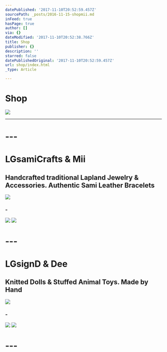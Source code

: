 ```yaml
---
datePublished: '2017-11-10T20:52:59.457Z'
sourcePath: _posts/2016-11-15-shopmii.md
inFeed: true
hasPage: true
author: []
via: {}
dateModified: '2017-11-10T20:52:38.766Z'
title: Shop
publisher: {}
description: ''
starred: false
datePublishedOriginal: '2017-11-10T20:52:59.457Z'
url: shop/index.html
_type: Article

---
```

# **Shop**
![](https://the-grid-user-content.s3-us-west-2.amazonaws.com/28b41c7b-f21b-4773-968e-85c3f2dd961c.jpg)

---

# ---

# **LGsamiCrafts & Mii**

## Handcrafted traditional Lapland Jewelry & Accessories. Authentic Sami Leather Bracelets
![](https://the-grid-user-content.s3-us-west-2.amazonaws.com/f27959a9-de6c-49e7-8927-351d748f3182.jpg)

### -
![](https://the-grid-user-content.s3-us-west-2.amazonaws.com/cd6b2917-69d2-4d6b-985b-73e50b37734a.png)
![](https://the-grid-user-content.s3-us-west-2.amazonaws.com/6191113b-587b-4d2e-b5e9-8e12ac53c950.png)

# ---

# **LGsignD & Dee**

## Knitted Dolls & Stuffed Animal Toys. Made by Hand
![](https://the-grid-user-content.s3-us-west-2.amazonaws.com/fdd398a7-4353-4ced-8dee-a5f0cdc39ec1.jpg)

### -
![](https://the-grid-user-content.s3-us-west-2.amazonaws.com/461a6c36-092b-4c1c-a4e1-62508fcd2f70.png)
![](https://the-grid-user-content.s3-us-west-2.amazonaws.com/194ef806-8967-4053-b10b-2bffe119b346.png)

# ---